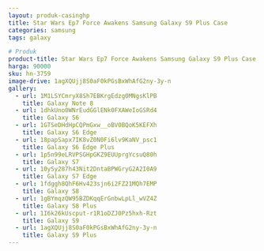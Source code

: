 ```yaml
---
layout: produk-casinghp
title: Star Wars Ep7 Force Awakens Samsung Galaxy S9 Plus Case
categories: samsung
tags: galaxy

# Produk
product-title: Star Wars Ep7 Force Awakens Samsung Galaxy S9 Plus Case
harga: 90000
sku: hn-3759
image-drive: 1agXQUjj8S0aF0kPGsBxWhAfG2ny-3y-n
gallery:
  - url: 1M1LSYCmryX8Sh7EBKrgEdzg0MNgsKlPB
    title: Galaxy Note 8
  - url: 1dhkUno0WNrEudGGlENk0FXAWeIoGSRd4
    title: Galaxy S6
  - url: 1GTSeDHdHpCQPmGxw__oBV0BQoK5KEFXh
    title: Galaxy S6 Edge
  - url: 18papSapx7IK8vZ0N0Fi6lv9KaNV_psc1
    title: Galaxy S6 Edge Plus
  - url: 1p5n99eLRVPSGHpGKZ9EUUprgYcsuQ80h
    title: Galaxy S7
  - url: 10ySy287h43Nit2DntaBPWGryG2A2I0A9
    title: Galaxy S7 Edge
  - url: 1fdggh8QhF6Hv423sjn6i2FZ21MQh7EMP
    title: Galaxy S8
  - url: 1gBYmqzQW95BZDKqqErGnbwLpLl_wVZ4Z
    title: Galaxy S8 Plus
  - url: 1I6k26kUscput-r1R1oDZJ0Pz5hxh-Rzt
    title: Galaxy S9
  - url: 1agXQUjj8S0aF0kPGsBxWhAfG2ny-3y-n
    title: Galaxy S9 Plus
---
```


